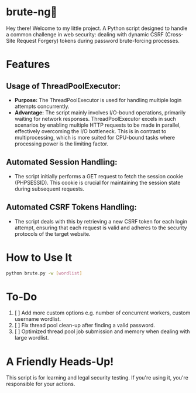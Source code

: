 # brute-ng🚀
Hey there! Welcome to my little project. A Python script designed to handle a common challenge in web security: dealing with dynamic CSRF (Cross-Site Request Forgery) tokens during password brute-forcing processes. 

# Features
## Usage of ThreadPoolExecutor:
- **Purpose:** The ThreadPoolExecutor is used for handling multiple login attempts concurrently.
- **Advantage:** The script mainly involves I/O-bound operations, primarily waiting for network responses. ThreadPoolExecutor excels in such scenarios by enabling multiple HTTP requests to be made in parallel, effectively overcoming the I/O bottleneck. This is in contrast to multiprocessing, which is more suited for CPU-bound tasks where processing power is the limiting factor.
## Automated Session Handling:
- The script initially performs a GET request to fetch the session cookie (PHPSESSID). This cookie is crucial for maintaining the session state during subsequent requests.
## Automated CSRF Tokens Handling:
- The script deals with this by retrieving a new CSRF token for each login attempt, ensuring that each request is valid and adheres to the security protocols of the target website.

# How to Use It
```bash
python brute.py -w [wordlist]
```
# To-Do
1. [ ] Add more custom options e.g. number of concurrent workers, custom username wordlist.
2. [ ] Fix thread pool clean-up after finding a valid password.
3. [ ] Optimized thread pool job submission and memory when dealing with large wordlist.

# A Friendly Heads-Up!
This script is for learning and legal security testing. If you're using it, you're responsible for your actions.
